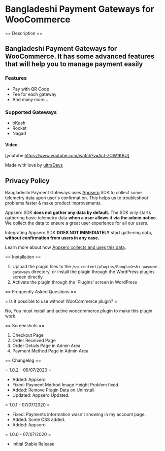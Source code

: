 
# Bangladeshi Payment Gateways for WooCommerce

== Description ==

## Bangladeshi Payment Gateways for WooCommerce. It has some advanced features that will help you to manage payment easily

### Features

* Pay with QR Code
* Fee for each gateway
* And many more...

### Supported Gateways

* bKash
* Rocket
* Nagad

#### Video

[youtube https://www.youtube.com/watch?v=ArJ-zOW1KBU]

Made with love by [ultraDevs](https://ultradevs.com)

## Privacy Policy

Bangladeshi Payment Gateways uses [Appsero](https://appsero.com) SDK to collect some telemetry data upon user's confirmation. This helps us to troubleshoot problems faster & make product improvements.

Appsero SDK **does not gather any data by default.** The SDK only starts gathering basic telemetry data **when a user allows it via the admin notice**. We collect the data to ensure a great user experience for all our users.

Integrating Appsero SDK **DOES NOT IMMEDIATELY** start gathering data, **without confirmation from users in any case.**

Learn more about how [Appsero collects and uses this data](https://appsero.com/privacy-policy/).

== Installation ==

1. Upload the plugin files to the `/wp-content/plugins/Bangladeshi-payment-gateways` directory, or install the plugin through the WordPress plugins screen directly.
1. Activate the plugin through the 'Plugins' screen in WordPress

== Frequently Asked Questions ==

= Is it possible to use without WooCommerce plugin? =

No, You must install and active woocommerce plugin to make this plugin work.

== Screenshots ==

1. Checkout Page
2. Order Received Page
3. Order Details Page in Admin Area
4. Payment Method Page in Admin Area

== Changelog ==

= 1.0.2 - 09/07/2020 =

* Added: Appsero
* Fixed: Payment Method Image Height Problem fixed.
* Added: Remove Plugin Data on Uninstall.
* Updated: Appsero Updated.

= 1.0.1 - 07/07/2020 =

* Fixed: Payments information wasn't showing in my account page.
* Added: Some CSS added.
* Added: Appsero

= 1.0.0 - 07/07/2020 =

* Initial Stable Release